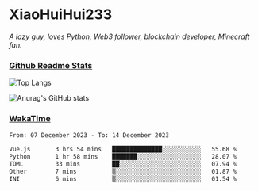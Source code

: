 # XiaoHuiHui233

*A lazy guy, loves Python, Web3 follower, blockchain developer, Minecraft fan.*

### [Github Readme Stats](https://github.com/anuraghazra/github-readme-stats)

![Top Langs](https://github-readme-stats.vercel.app/api/top-langs/?username=XiaoHuiHui233&layout=compact&theme=github_dark)

![Anurag's GitHub stats](https://github-readme-stats.vercel.app/api?username=XiaoHuiHui233&show_icons=true&theme=github_dark)

### [WakaTime](https://wakatime.com)

<!--START_SECTION:waka-->

```txt
From: 07 December 2023 - To: 14 December 2023

Vue.js       3 hrs 54 mins   ██████████████░░░░░░░░░░░   55.68 %
Python       1 hr 58 mins    ███████░░░░░░░░░░░░░░░░░░   28.07 %
TOML         33 mins         ██░░░░░░░░░░░░░░░░░░░░░░░   07.94 %
Other        7 mins          ▒░░░░░░░░░░░░░░░░░░░░░░░░   01.87 %
INI          6 mins          ▒░░░░░░░░░░░░░░░░░░░░░░░░   01.54 %
```

<!--END_SECTION:waka-->
